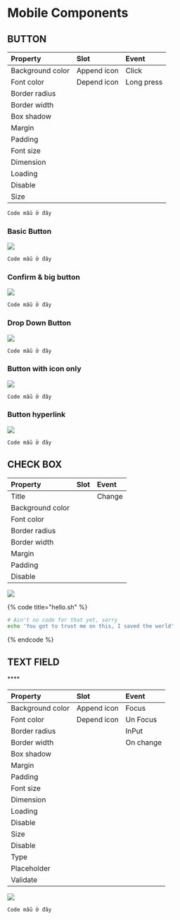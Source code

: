 # Mobile Components

## **BUTTON**

| **Property** | **Slot** | **Event** |
| :--- | :--- | :--- |
| Background color | Append icon | Click |
| Font color | Depend icon | Long press |
| Border radius |  |  |
| Border width |  |  |
| Box shadow |  |  |
| Margin |  |  |
| Padding |  |  |
| Font size |  |  |
| Dimension |  |  |
| Loading |  |  |
| Disable |  |  |
| Size |  |  |

```css
Code mẫu ở đây
```

### **Basic Button**

![](https://lh3.googleusercontent.com/KQbbujRyqrmO3Nq9jEI_CMZasQ6FyplSCIDpTCDDY4d1cjgpMVNH7PFEnkAJEpO2nhQ2cs6DJyJH5tZimeNBu4lRDEK3jwd1ze-X26nCODzPDGz12TdbqtQmfceUL0_p9zlR5vDJ)

```css
Code mẫu ở đây
```

### **Confirm & big button**

![](https://lh5.googleusercontent.com/I2V5LA38ehwhbc8dXMzy_qtdPLCSwchF93o-77TbJJiXx1oqPSiKa1cF1hp8gFrUlXlYibXhtT3IvU4-4MW89_d5lmHmU9FYsXMDS2FrVEUeS6zfoq1EgtOYoBTnabrEnBV-TBIw)

```css
Code mẫu ở đây
```

### **Drop Down Button**

![](https://lh4.googleusercontent.com/XukESTma37UwdJPhKonmdGxGGOeexcxun6XqJK4k25DebknxgnxuLyhywJGkrq55JhFmWpA2sI1EQgz7RrE52SUv5LDGbawETw9kcHYAYde2lOG1uTQHoxMO_jrPd6lMyq3LgJzr)

```css
Code mẫu ở đây
```

### **Button with icon only**

![](https://lh6.googleusercontent.com/Ch3SyFsnyYUB4JghBLo35MkH1g74FmiKHZj72FvXk6SODF-IDmuPaVo3nw1RvjAK0h5X9Mit5dT7B0OrgAZLjdgo0dKE-jOsfLBgFUJk7ePGEMqA6sHo0QsphdNuoMGjkYulzeWk)

```css
Code mẫu ở đây
```

### **Button hyperlink**

![](https://lh5.googleusercontent.com/M8BYld_9B5Xoq6vQ487c2JWBSZG-DhKsbYapVeM5cRFzaJARN4aMFiOTemaRyq2D0jJ6cVt8Ts7Sl_de2wHWmjuckBIoeJlm-umNPZSuwlgbKAM65a-EdrXFOr-1EZ0nmIjEgTbt)

```css
Code mẫu ở đây
```

## **CHECK BOX**

| **Property** | **Slot** | **Event** |
| :--- | :--- | :--- |
| Title |  | Change |
| Background color |  |  |
| Font color |  |  |
| Border radius |  |  |
| Border width |  |  |
| Margin |  |  |
| Padding |  |  |
| Disable |  |  |



![](https://lh5.googleusercontent.com/9PGqoZqolYO38Yyf9WGa0id_Mq0yT_AmtjdtJVtRVNqFf9oEibC6AzRx6_pNapOMtJkjlz4ugF1JUt3PqLiVb0cVXO4dc9RgNluquAuU0xRA63Z_GkMPa3D1yg-xrpDl83nklSFb)

{% code title="hello.sh" %}
```bash
# Ain't no code for that yet, sorry
echo 'You got to trust me on this, I saved the world'
```
{% endcode %}

## **TEXT FIELD**

\*\*\*\*

| **Property** | **Slot** | **Event** |
| :--- | :--- | :--- |
| Background color | Append icon | Focus |
| Font color | Depend icon | Un Focus |
| Border radius |  | InPut |
| Border width |  | On change |
| Box shadow |  |  |
| Margin |  |  |
| Padding |  |  |
| Font size |  |  |
| Dimension |  |  |
| Loading |  |  |
| Disable |  |  |
| Size |  |  |
| Disable |  |  |
| Type |  |  |
| Placeholder |  |  |
| Validate |  |  |



![](https://lh6.googleusercontent.com/umLH9sJ0N1hytgdtYhr6X7LX649qaevyJ5OXNoKPk8MEzDWAgGeQXMlXKvtAfLoeVurNOecZSctM9IPwVzd9oS9JO4oQudKCyw_UnwuokhZP-vkBI_QzPE_E1UPWS0kgDGTTeZhh)

```css
Code mẫu ở đây
```

